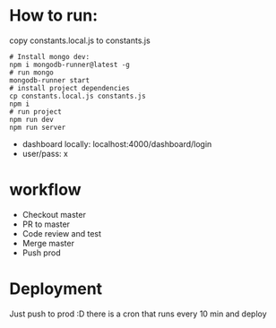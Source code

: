 # How to run:
copy constants.local.js to constants.js
```
# Install mongo dev:
npm i mongodb-runner@latest -g
# run mongo
mongodb-runner start
# install project dependencies
cp constants.local.js constants.js
npm i
# run project
npm run dev
npm run server
```

* dashboard locally: localhost:4000/dashboard/login
* user/pass: x

# workflow
* Checkout master
* PR to master
* Code review and test
* Merge master
* Push prod

# Deployment
Just push to prod :D
there is a cron that runs every 10 min and deploy
